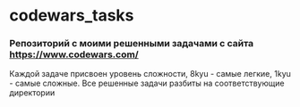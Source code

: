 # codewars_tasks
### Репозиторий с моими решенными задачами с сайта https://www.codewars.com/
Каждой задаче присвоен уровень сложности, 8kyu - самые легкие, 1kyu - самые сложные. Все решенные задачи разбиты на соответствующие директории
